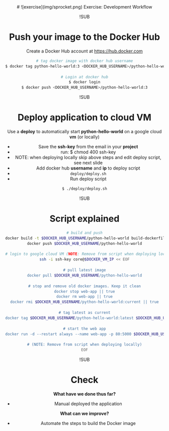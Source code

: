 <!-- .slide: data-background="#64217E" -->
<center>
# ![exercise](img/sprocket.png) <!-- .element: style="width: 10%; height: auto;" class="noborder" --> Exercise: Development Workflow

!SUB
# Push your image to the Docker Hub

Create a Docker Hub account at https://hub.docker.com

```bash
# tag docker image with docker hub username
$ docker tag python-hello-world:3 <DOCKER_HUB_USERNAME>/python-hello-world:3

# Login at docker hub
$ docker login
$ docker push <DOCKER_HUB_USERNAME>/python-hello-world:3
```

!SUB
# Deploy application to cloud VM

Use a **deploy** to automatically start **python-hello-world**
on a google cloud **vm** (or locally)

- Save the **ssh-key** from the email in your **project**
- run: $ chmod 400 ssh-key
 - NOTE: when deploying locally skip above steps and edit deploy script, see next slide
- Add docker hub **username** and **ip** to deploy script
 - ```deploy/deploy.sh```  <!-- .element: class="code-single-line" -->
- Run deploy script

```bash
$ ./deploy/deploy.sh
```

!SUB

# Script explained

```bash
# build and push
docker build -t $DOCKER_HUB_USERNAME/python-hello-world build-dockerfile-v3
docker push $DOCKER_HUB_USERNAME/python-hello-world

# login to google cloud VM (NOTE: Remove from script when deploying locally)
ssh -i ssh-key core@$DOCKER_VM_IP << EOF

# pull latest image
docker pull $DOCKER_HUB_USERNAME/python-hello-world

# stop and remove old docker images. Keep it clean
docker stop web-app || true
docker rm web-app || true
docker rmi $DOCKER_HUB_USERNAME/python-hello-world:current || true

# tag latest as current
docker tag $DOCKER_HUB_USERNAME/python-hello-world:latest $DOCKER_HUB_USERNAME/python-hello-world:current

# start the web app
docker run -d --restart always --name web-app -p 80:5000 $DOCKER_HUB_USERNAME/python-hello-world:current

# (NOTE: Remove from script when deploying locally)
EOF
```

!SUB
# Check

**What have we done thus far?**
- Manual deployed the application  <!-- .element: class="fragment" -->

**What can we improve?** <!-- .element: class="fragment" -->
- Automate the steps to build the Docker image  <!-- .element: class="fragment" -->
